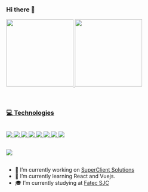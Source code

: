 ### Hi there 👋

<!--
**brunadias3/brunadias3** is a ✨ _special_ ✨ repository because its `README.md` (this file) appears on your GitHub profile.

Here are some ideas to get you started:

- 🔭 I’m currently working on ...
- 🌱 I’m currently learning ...
- 👯 I’m looking to collaborate on ...
- 🤔 I’m looking for help with ...
- 💬 Ask me about ...
- 📫 How to reach me: ...
- 😄 Pronouns: ...
- ⚡ Fun fact: ...
-->
<div>
<a href="https://github.com/brunadias3">
<img height="180em" src="https://github-readme-stats.vercel.app/api/top-langs/?username=brunadias3&layout=compact&langs_count=7&theme=dracula"/>
<img height="180em" src="https://github-readme-stats.vercel.app/api?username=brunadias3&show_icons=true&theme=dracula&include_all_commits=true&count_private=true"/>
</div>
<br>
  <h1></h1>
  <h3>💻 Technologies</h3>
  <div style="display: inline_block"><br/>
    <img src="https://skillicons.dev/icons?i=js">
    <img src="https://skillicons.dev/icons?i=ts">
    <img src="https://skillicons.dev/icons?i=py">
    <img src="https://skillicons.dev/icons?i=react">
    <img src="https://skillicons.dev/icons?i=java">
    <img src="https://skillicons.dev/icons?i=nodejs">
    <img src="https://skillicons.dev/icons?i=html">
    <img src="https://skillicons.dev/icons?i=css">
</div>

##

<div>
  <a href="https://www.linkedin.com/in/brunadias3/" target="_blank"><img src="https://img.shields.io/badge/LinkedIn-0077B5?style=for-the-badge&logo=linkedin"  /></a>
</div>

##

- 🔭 I’m currently working on [SuperClient Solutions](https://novo.superclientsolutions.com/)
- 🌱 I’m currently learning React and Vuejs.
- 🎓 I’m currently studying at [Fatec SJC](https://fatecsjc-prd.azurewebsites.net/)
